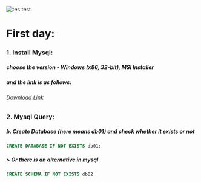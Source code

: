 
![tes test](https://cdn4.iconfinder.com/data/icons/logos-3/181/MySQL-512.png)


# First day:
### 1.  Install Mysql:
##### choose the version - Windows (x86, 32-bit), MSI Installer
##### and the link is as follows:
###### [Download Link](https://dev.mysql.com/downloads/installer/)

### 2.  Mysql Query:
##### b. Create Database (here means db01) and check whether it exists or not 
```sql
CREATE DATABASE IF NOT EXISTS db01;
```
##### > Or there is an alternative in mysql
```sql
CREATE SCHEMA IF NOT EXISTS db02
```
